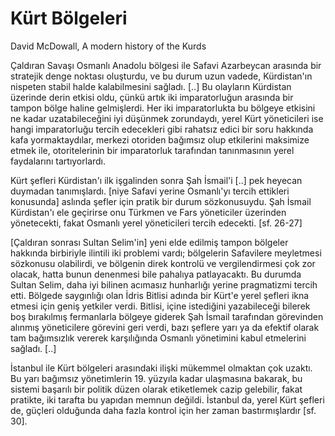 # Kürt Bölgeleri

David McDowall, A modern history of the Kurds

Çaldıran Savaşı Osmanlı Anadolu bölgesi ile Safavi Azarbeycan arasında bir stratejik denge noktası oluşturdu, ve bu durum uzun vadede, Kürdistan'ın nispeten stabil halde kalabilmesini sağladı. [..] Bu olayların Kürdistan üzerinde derin etkisi oldu, çünkü artık iki imparatorluğun arasında bir tampon bölge haline gelmişlerdi. Her iki imparatorlukta bu bölgeye etkisini ne kadar uzatabileceğini iyi düşünmek zorundaydı, yerel Kürt yöneticileri ise hangi imparatorluğu tercih edecekleri gibi rahatsız edici bir soru hakkında kafa yormaktaydılar, merkezi otoriden bağımsız olup etkilerini maksimize etmek ile, otoritelerinin bir imparatorluk tarafından tanınmasının yerel faydalarını tartıyorlardı.

Kürt şefleri Kürdistan'ı ilk işgalinden sonra Şah İsmail'i [..] pek heyecan duymadan tanımışlardı. [niye Safavi yerine Osmanlı'yı tercih ettikleri konusunda] aslında şefler için pratik bir durum sözkonusuydu. Şah İsmail Kürdistan'ı ele geçirirse onu Türkmen ve Fars yöneticiler üzerinden yönetecekti, fakat Osmanlı yerel yöneticileri tercih edecekti. [sf. 26-27]

[Çaldıran sonrası Sultan Selim'in] yeni elde edilmiş tampon bölgeler hakkında birbiriyle ilintili iki problemi vardı; bölgelerin Safavilere meyletmesi sözkonusu olabilirdi, ve bölgenin direk kontrolü ve vergilendirmesi çok zor olacak, hatta bunun denenmesi bile pahalıya patlayacaktı. Bu durumda Sultan Selim, daha iyi bilinen acımasız hunharlığı yerine pragmatizmi tercih etti. Bölgede saygınlığı olan İdris Bitlisi adında bir Kürt'e yerel şefleri ikna etmesi için geniş yetkiler verdi. Bitlisi, içine istediğini yazabileceği bilerek boş bırakılmış fermanlarla bölgeye giderek Şah İsmail tarafından görevinden alınmış yöneticilere görevini geri verdi, bazı şeflere yarı ya da efektif olarak tam bağımsızlık vererek karşılığında Osmanlı yönetimini kabul etmelerini sağladı. [..]

İstanbul ile Kürt bölgeleri arasındaki ilişki mükemmel olmaktan çok uzaktı. Bu yarı bağımsız yönetimlerin 19. yüzyıla kadar ulaşmasına bakarak, bu sistemi başarılı bir politik düzen olarak etiketlemek cazip gelebilir, fakat pratikte, iki tarafta bu yapıdan memnun değildi. İstanbul da, yerel Kürt şefleri de, güçleri olduğunda daha fazla kontrol için her zaman bastırmışlardır [sf. 30].
